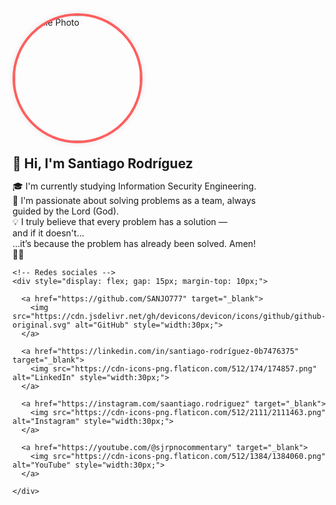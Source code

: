 <div style="display: flex; align-items: center; gap: 20px; flex-wrap: wrap; margin-bottom: 20px;">

  <!-- Imagen de perfil redonda estilo IG -->
<a href="https://github.com/SANJO777" target="_blank">
    <img src="https://github.com/SANJO777.png" alt="Profile Photo" style="width: 200px; height: 200px; border-radius: 50%; border: 4px solid #ff5e5e; box-shadow: 0 0 10px rgba(0,0,0,0.1);">
  </a>

  <!-- Bio -->
  <div>
    <h2 style="margin: 0;">👋 Hi, I'm Santiago Rodríguez</h2>
 <p style="max-width: 400px;">
  🎓 I'm currently studying Information Security Engineering.<br>
  🧠 I'm passionate about solving problems as a team, always guided by the Lord (God).<br>
  💡 I truly believe that every problem has a solution —<br>
  and if it doesn't…<br>
  …it’s because the problem has already been solved. Amen! 🙏🏻
</p>
    
    <!-- Redes sociales -->
    <div style="display: flex; gap: 15px; margin-top: 10px;">

      <a href="https://github.com/SANJO777" target="_blank">
        <img src="https://cdn.jsdelivr.net/gh/devicons/devicon/icons/github/github-original.svg" alt="GitHub" style="width:30px;">
      </a>

      <a href="https://linkedin.com/in/santiago-rodríguez-0b7476375" target="_blank">
        <img src="https://cdn-icons-png.flaticon.com/512/174/174857.png" alt="LinkedIn" style="width:30px;">
      </a>

      <a href="https://instagram.com/saantiago.rodriguez" target="_blank">
        <img src="https://cdn-icons-png.flaticon.com/512/2111/2111463.png" alt="Instagram" style="width:30px;">
      </a>

      <a href="https://youtube.com/@sjrpnocommentary" target="_blank">
        <img src="https://cdn-icons-png.flaticon.com/512/1384/1384060.png" alt="YouTube" style="width:30px;">
      </a>

    </div>
  </div>
</div>

